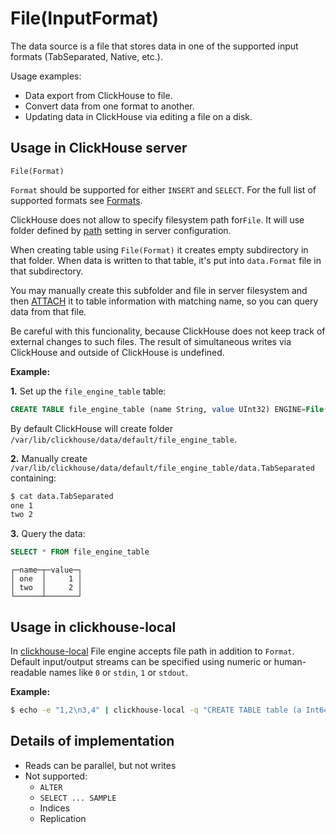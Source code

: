 <a name="table_engines-file"></a>

# File(InputFormat)

The data source is a file that stores data in one of the supported input formats (TabSeparated, Native, etc.).

Usage examples:

- Data export from ClickHouse to file.
- Convert data from one format to another.
- Updating data in ClickHouse via editing a file on a disk.

## Usage in ClickHouse server

```
File(Format)
```

`Format` should be supported for either `INSERT` and `SELECT`. For the full list of supported formats see [Formats](../../interfaces/formats.md#formats).

ClickHouse does not allow to specify filesystem path for`File`. It will use folder defined by [path](../server_settings/settings.md#server_settings-path) setting in server configuration.

When creating table using `File(Format)` it creates empty subdirectory in that folder. When data is written to that table, it's put into `data.Format` file in that subdirectory.

You may manually create this subfolder and file in server filesystem and then [ATTACH](../../query_language/misc.md#queries-attach) it to table information with matching name, so you can query data from that file.

<div class="admonition warning">
Be careful with this funcionality, because ClickHouse does not keep track of external changes to such files. The result of simultaneous writes via ClickHouse and outside of ClickHouse is undefined.
</div>

**Example:**

**1.** Set up the `file_engine_table` table:

```sql
CREATE TABLE file_engine_table (name String, value UInt32) ENGINE=File(TabSeparated)
```

By default ClickHouse will create folder `/var/lib/clickhouse/data/default/file_engine_table`.

**2.** Manually create `/var/lib/clickhouse/data/default/file_engine_table/data.TabSeparated` containing:

```bash
$ cat data.TabSeparated
one	1
two	2
```

**3.** Query the data:

```sql
SELECT * FROM file_engine_table
```

```text
┌─name─┬─value─┐
│ one  │     1 │
│ two  │     2 │
└──────┴───────┘
```

## Usage in clickhouse-local

In [clickhouse-local](../utils/clickhouse-local.md#utils-clickhouse-local) File engine accepts file path in addition to `Format`. Default input/output streams can be specified using numeric or human-readable names like `0` or `stdin`, `1` or `stdout`.

**Example:**

```bash
$ echo -e "1,2\n3,4" | clickhouse-local -q "CREATE TABLE table (a Int64, b Int64) ENGINE = File(CSV, stdin); SELECT a, b FROM table; DROP TABLE table"
```

## Details of implementation

- Reads can be parallel, but not writes
- Not supported:
  - `ALTER`
  - `SELECT ... SAMPLE`
  - Indices
  - Replication
